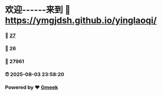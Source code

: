 # 欢迎------来到 :link: https://ymgjdsh.github.io/yinglaoqi/ 
### :page_facing_up: [27](https://ymgjdsh.github.io/yinglaoqi//tag.html) 
### :speech_balloon: 26 
### :hibiscus: 27961 
### :alarm_clock: 2025-08-03 23:58:20 
### Powered by :heart: [Gmeek](https://github.com/Meekdai/Gmeek)
